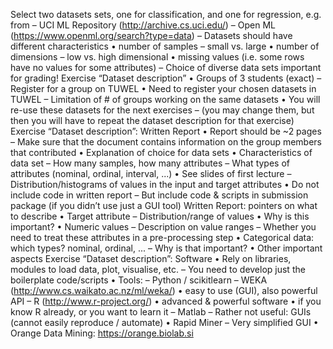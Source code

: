 Select two datasets sets, one for classification, and one for
regression, e.g. from
– UCI ML Repository (http://archive.cs.uci.edu/)
– Open ML (https://www.openml.org/search?type=data)
– Datasets should have different characteristics
• number of samples – small vs. large
• number of dimensions – low vs. high dimensional
• missing values (i.e. some rows have no values for some
attributes)
– Choice of diverse data sets important for grading!
Exercise “Dataset description”
• Groups of 3 students (exact)
– Register for a group on TUWEL
• Need to register your chosen datasets in TUWEL
– Limitation of # of groups working on the same datasets
• You will re-use these datasets for the next exercises
– (you may change them, but then you will have to repeat the dataset
description for that exercise)
Exercise “Dataset description”: Written Report
• Report should be ~2 pages
– Make sure that the document contains information on the group
members that contributed
• Explanation of choice for data sets
• Characteristics of data set
– How many samples, how many attributes
– What types of attributes (nominal, ordinal, interval, ...)
• See slides of first lecture
– Distribution/histograms of values in the input and target attributes
• Do not include code in written report
– But include code & scripts in submission package (if you didn’t use just a
GUI tool)
Written Report: pointers on what to describe
• Target attribute
– Distribution/range of values
• Why is this important?
• Numeric values
– Description on value ranges
– Whether you need to treat these attributes in a pre-processing step
• Categorical data: which types? nominal, ordinal, ...
– Why is that important?
• Other important aspects
Exercise “Dataset description”: Software
• Rely on libraries, modules to load data, plot, visualise, etc.
– You need to develop just the boilerplate code/scripts
• Tools:
– Python / scikitlearn
– WEKA (http://www.cs.waikato.ac.nz/ml/weka/)
• easy to use (GUI), also powerful API
– R (http://www.r-project.org/)
• advanced & powerful software
• if you know R already, or you want to learn it
– Matlab
– Rather not useful: GUIs (cannot easily reproduce / automate)
• Rapid Miner
– Very simplified GUI
• Orange Data Mining: https://orange.biolab.si